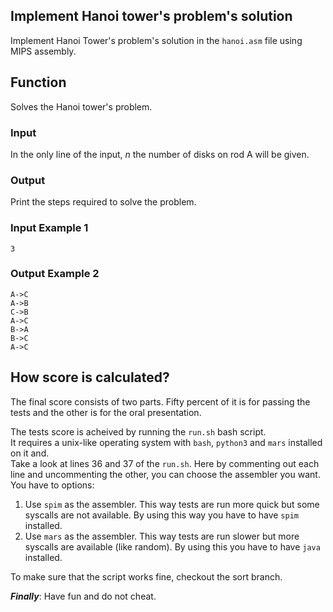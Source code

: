 ## Implement Hanoi tower's problem's solution 

Implement Hanoi Tower's problem's solution in the `hanoi.asm` file using MIPS assembly.  

## Function

Solves the Hanoi tower's problem.  


### Input

In the only line of the input, $n$ the number of disks on rod A will be given.  


### Output

Print the steps required to solve the problem.  

### Input Example 1

```
3
```

### Output Example 2

```
A->C
A->B
C->B
A->C
B->A
B->C
A->C
```


## How score is calculated?

The final score consists of two parts. Fifty percent of it is for passing the tests and the other is for the oral presentation.  

The tests score is acheived by running the `run.sh` bash script.  
It requires a unix-like operating system with `bash`, `python3` and `mars` installed on it and.  
Take a look at lines 36 and 37 of the `run.sh`. Here by commenting out each line and uncommenting the other, you can choose the assembler you want. You have to options:  
1. Use `spim` as the assembler. This way tests are run more quick but some syscalls are not available. By using this way you have to have `spim` installed.
2. Use `mars` as the assembler. This way tests are run slower but more syscalls are available (like random). By using this you have to have `java` installed.

To make sure that the script works fine, checkout the sort branch.  

***Finally***: Have fun and do not cheat.

